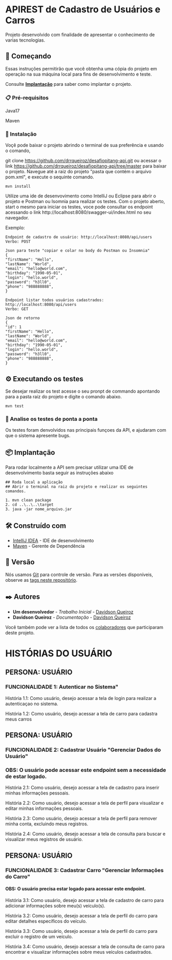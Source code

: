 # APIREST de Cadastro de Usuários e Carros

Projeto desenvolvido com finalidade de apresentar o conhecimento de varias tecnologias.

## 🚀 Começando
Essas instruções permitirão que você obtenha uma cópia do projeto em operação na sua máquina local para fins de desenvolvimento e teste.

Consulte **[Implantação](#-implanta%C3%A7%C3%A3o)** para saber como implantar o projeto.

### 📋 Pré-requisitos
Java17

Maven


### 🔧 Instalação

Voçê pode baixar o projeto abrindo o terminal de sua preferência e usando o comando, 

git clone https://github.com/drrqueiroz/desafiopitang-api.git 
ou acessar o link https://github.com/drrqueiroz/desafiopitang-api/tree/master para baixar o projeto. 
Navegue até a raiz do projeto "pasta que contém o arquivo pom.xml", e execute o sequinte comando.
```
mvn install
```
Utilize uma ide de desenvovimento como IntelliJ ou Eclipse para abrir o projeto e Postman ou Isomnia para realizar os testes.
Com o projeto aberto, start o mesmo para iniciar os testes, voce pode consultar os endpoint acessando o link 
http://localhost:8080/swagger-ui/index.html no seu navegador.

Exemplo:

```
Endpoint de cadastro de usuário: http://localhost:8080/api/users
Verbo: POST
```

```
Json para teste "copiar e colar no body do Postman ou Insomnia"
{
"firstName": "Hello",
"lastName": "World",
"email": "hello@world.com",
"birthday": "1990-05-01",
"login": "hello.world",
"password": "h3ll0",
"phone": "988888888",
}
```

```
Endpoint listar todos usuários cadastrados: http://localhost:8080/api/users
Verbo: GET
```

```
Json de retorno
{
"id": 1
"firstName": "Hello",
"lastName": "World",
"email": "hello@world.com",
"birthday": "1990-05-01",
"login": "hello.world",
"password": "h3ll0",
"phone": "988888888",
}
```
## ⚙️ Executando os testes
Se desejar realizar os test acesse o seu pronpt de commando apontando para a pasta raiz do projeto e digite o comando abaixo.
```
mvn test
```

### 🔩 Analise os testes de ponta a ponta

Os testes foram denvolvidos nas principais funçoes da API, e ajudaram com que o sistema apresente bugs.

## 📦 Implantação

Para rodar localmente a API sem precisar utilizar uma IDE de desenvolvimento basta seguir as instruções abaixo
```
## Roda local a aplicação
## Abrir o terminal na raiz do projeto e realizar os seguintes comandos.

1. mvn clean package
2. cd ..\..\..\target
3. java -jar nome_arquivo.jar
```

## 🛠️ Construído com


* [IntelliJ IDEA](https://www.jetbrains.com/pt-br/idea/) - IDE de desenvolvimento
* [Maven](https://maven.apache.org/) - Gerente de Dependência

## 📌 Versão

Nós usamos [Git](https://github.com) para controle de versão. Para as versões disponíveis, observe as [tags neste repositório](https://github.com/drrqueiroz/desafiopitang-api).

## ✒️ Autores

* **Um desenvolvedor** - *Trabalho Inicial* - [Davidson Queiroz](https://github.com/drrqueiroz/desafiopitang-api)
* **Davidson Queiroz** - *Documentação* - [Davidson Queiroz](https://github.com/drrqueiroz/desafiopitang-api)

Você também pode ver a lista de todos os [colaboradores](https://github.com/usuario/projeto/colaboradores) que participaram deste projeto.







# HISTÓRIAS DO USUÁRIO

## PERSONA: USUÁRIO
### FUNCIONALIDADE 1: Autenticar no Sistema"

História 1.1: Como usuário, desejo acessar a tela de login para realizar a autenticaçao no sistema.

História 1.2: Como usuário, desejo acessar a tela de carro para cadastra meus carros

## PERSONA: USUÁRIO
### FUNCIONALIDADE 2: Cadastrar Usuário "Gerenciar Dados do Usuário"
### OBS: O usuário pode acessar este endpoint sem a necessidade de estar logado.

História 2.1: Como usuário, desejo acessar a tela de cadastro para inserir minhas informações pessoais.

História 2.2: Como usuário, desejo acessar a tela de perfil para visualizar e editar minhas informações pessoais.

História 2.3: Como usuário, desejo acessar a tela de perfil para remover minha conta, excluindo meus registros.

História 2.4: Como usuário, desejo acessar a tela de consulta para buscar e visualizar meus registros de usuário.

## PERSONA: USUÁRIO
### FUNCIONALIDADE 3: Cadastrar Carro "Gerenciar Informações do Carro"
#### OBS: O usuário precisa estar logado para acessar este endpoint.

História 3.1: Como usuário, desejo acessar a tela de cadastro de carro para adicionar informações sobre meu(s) veículo(s).

História 3.2: Como usuário, desejo acessar a tela de perfil do carro para editar detalhes específicos do veículo.

História 3.3: Como usuário, desejo acessar a tela de perfil do carro para excluir o registro de um veículo.

História 3.4: Como usuário, desejo acessar a tela de consulta de carro para encontrar e visualizar informações sobre meus veículos cadastrados.







